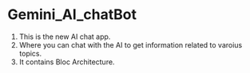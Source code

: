 # Gemini_AI_chatBot


1) This is the new AI chat app.
2) Where you can chat with the AI to get information related to varoius topics.
3) It contains Bloc Architecture.


